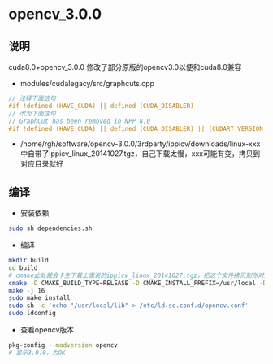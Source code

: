 # opencv_3.0.0
## 说明
cuda8.0+opencv_3.0.0
修改了部分原版的opencv3.0以便和cuda8.0兼容
- modules/cudalegacy/src/graphcuts.cpp

```c++
// 注释下面这句
#if !defined (HAVE_CUDA) || defined (CUDA_DISABLER)
// 改为下面这句
// GraphCut has been removed in NPP 8.0
#if !defined (HAVE_CUDA) || defined (CUDA_DISABLER) || (CUDART_VERSION >= 8000)

```
- /home/rgh/software/opencv-3.0.0/3rdparty/ippicv/downloads/linux-xxx中自带了ippicv_linux_20141027.tgz，自己下载太慢，xxx可能有变，拷贝到对应目录就好

## 编译

- 安装依赖

```bash
sudo sh dependencies.sh
```

- 编译

```bash
mkdir build
cd build
# cmake此处就会卡主下载上面说的ippicv_linux_20141027.tgz，把这个文件拷贝到你对应的opencv-3.0.0/3rdparty/ippicv/downloads/linux-xxx中
cmake -D CMAKE_BUILD_TYPE=RELEASE -D CMAKE_INSTALL_PREFIX=/usr/local -D WITH_TBB=ON -D BUILD_NEW_PYTHON_SUPPORT=ON -D WITH_V4L=ON -D INSTALL_C_EXAMPLES=ON -D INSTALL_PYTHON_EXAMPLES=ON -D BUILD_EXAMPLES=ON -D WITH_QT=ON -D WITH_OPENGL=ON ..
make -j 16
sudo make install
sudo sh -c 'echo "/usr/local/lib" > /etc/ld.so.conf.d/opencv.conf'
sudo ldconfig
```
- 查看opencv版本

```bash
pkg-config --modversion opencv
# 显示3.0.0，为OK
```
